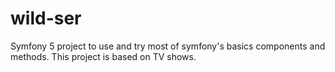 # wild-ser

Symfony 5 project to use and try most of symfony's basics components and methods. 
This project is based on TV shows.
